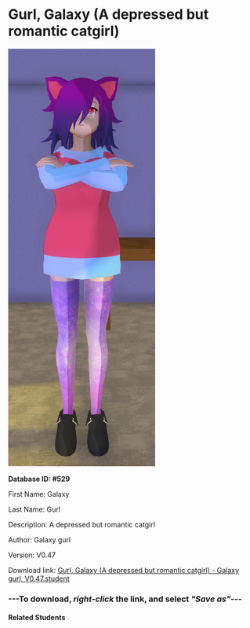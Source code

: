 # Gurl, Galaxy (A depressed but romantic catgirl)

<img src="Files/Gurl, Galaxy (A depressed but romantic catgirl).png" title="Gurl, Galaxy (A depressed but romantic catgirl) - Galaxy gurl, V0.47">

**Database ID: #529**

First Name: Galaxy

Last Name: Gurl

Description: A depressed but romantic catgirl

Author: Galaxy gurl

Version: V0.47

Download link: <a href="https://raw.githubusercontent.com/Arbiter1223/Daigaku-Gurashi-Custom-Students/master/Students/Files/Gurl%2C%20Galaxy%20(A%20depressed%20but%20romantic%20catgirl)%20-%20Galaxy%20gurl%2C%20V0.47.student">Gurl, Galaxy (A depressed but romantic catgirl) - Galaxy gurl, V0.47.student</a>

### ---**To download, _right-click_ the link, and select _"Save as"_**---

#### Related Students


